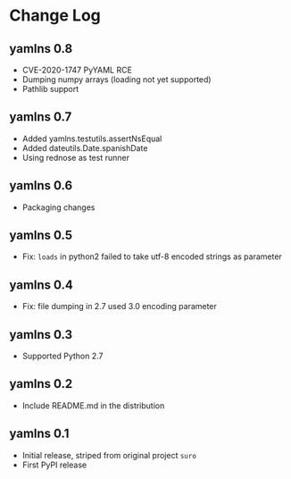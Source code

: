 # Change Log

## yamlns 0.8

- CVE-2020-1747 PyYAML RCE
- Dumping numpy arrays (loading not yet supported)
- Pathlib support

## yamlns 0.7

- Added yamlns.testutils.assertNsEqual
- Added dateutils.Date.spanishDate
- Using rednose as test runner

## yamlns 0.6

- Packaging changes

## yamlns 0.5

- Fix: `loads` in python2 failed to take utf-8 encoded strings as parameter

## yamlns 0.4

- Fix: file dumping in 2.7 used 3.0 encoding parameter

## yamlns 0.3

- Supported Python 2.7

## yamlns 0.2

- Include README.md in the distribution

## yamlns 0.1

- Initial release, striped from original project `suro`
- First PyPI release


